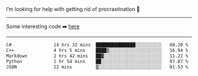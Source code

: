 I’m looking for help with getting rid of procrastination 🤔

-----

Some interesting code :arrow_right: [here](https://github.com/zhen8838/playground)

-----

<!--START_SECTION:waka-->

```txt
C#                14 hrs 32 mins  ███████████████░░░░░░░░░░   60.20 %
C++               4 hrs 5 mins    ████▒░░░░░░░░░░░░░░░░░░░░   16.94 %
Markdown          2 hrs 42 mins   ██▓░░░░░░░░░░░░░░░░░░░░░░   11.22 %
Python            1 hr 54 mins    ██░░░░░░░░░░░░░░░░░░░░░░░   07.87 %
JSON              22 mins         ▒░░░░░░░░░░░░░░░░░░░░░░░░   01.53 %
```

<!--END_SECTION:waka-->

<!--
**zhen8838/zhen8838** is a ✨ _special_ ✨ repository because its `README.md` (this file) appears on your GitHub profile.

Here are some ideas to get you started:

- 🔭 I’m currently working on ...
- 🌱 I’m currently learning ...
- 👯 I’m looking to collaborate on ...
 ...
- 💬 Ask me about ...
- 📫 How to reach me: ...
- 😄 Pronouns: ...
- ⚡ Fun fact: ...
-->
